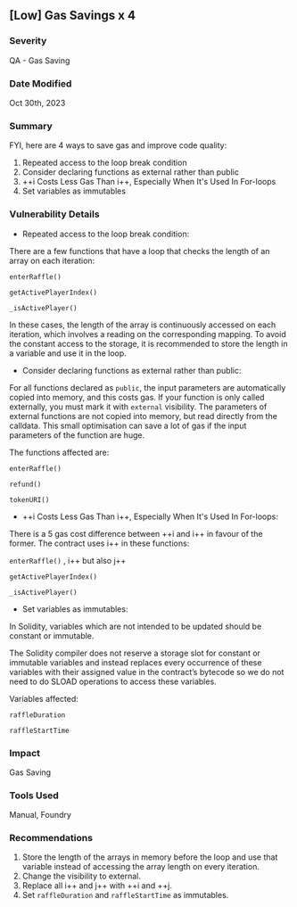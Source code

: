 ## [Low] Gas Savings x 4

### Severity

QA - Gas Saving

### Date Modified

Oct 30th, 2023

### Summary

FYI, here are 4 ways to save gas and improve code quality:

1. Repeated access to the loop break condition
2. Consider declaring functions as external rather than public
3. ++i Costs Less Gas Than i++, Especially When It's Used In For-loops
4. Set variables as immutables

### Vulnerability Details

- Repeated access to the loop break condition:

There are a few functions that have a loop that checks the length of an array on each iteration:

`enterRaffle()`

`getActivePlayerIndex()`

`_isActivePlayer()`

In these cases, the length of the array is continuously accessed on each iteration, which involves a reading on the corresponding mapping. To avoid the constant access to the storage, it is recommended to store the length in a variable and use it in the loop.

- Consider declaring functions as external rather than public:

For all functions declared as `public`, the input parameters are automatically copied into memory, and this costs gas. If your function is only called externally, you must mark it with `external` visibility. The parameters of external functions are not copied into memory, but read directly from the calldata. This small optimisation can save a lot of gas if the input parameters of the function are huge.

The functions affected are:

`enterRaffle()`

`refund()`

`tokenURI()`

- ++i Costs Less Gas Than i++, Especially When It's Used In For-loops:

There is a 5 gas cost difference between ++i and i++ in favour of the former. The contract uses i++ in these functions:

`enterRaffle()` , i++ but also j++

`getActivePlayerIndex()`

`_isActivePlayer()`

- Set variables as immutables:

In Solidity, variables which are not intended to be updated should be constant or immutable.

The Solidity compiler does not reserve a storage slot for constant or immutable variables and instead replaces every occurrence of these variables with their assigned value in the contract’s bytecode so we do not need to do SLOAD operations to access these variables.

Variables affected:

`raffleDuration`

`raffleStartTime`

### Impact

Gas Saving

### Tools Used

Manual, Foundry

### Recommendations

1. Store the length of the arrays in memory before the loop and use that variable instead of accessing the array length on every iteration.
2. Change the visibility to external.
3. Replace all i++ and j++ with ++i and ++j.
4. Set `raffleDuration` and `raffleStartTime` as immutables.
